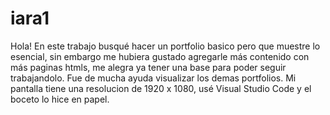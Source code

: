 # iara1
Hola! En este trabajo busqué hacer un portfolio basico pero que muestre lo esencial, sin embargo me hubiera gustado agregarle más contenido con más paginas htmls, me alegra ya tener una base para poder seguir trabajandolo. Fue de mucha ayuda visualizar los demas portfolios. Mi pantalla tiene una resolucion de 1920 x 1080, usé Visual Studio Code y el boceto lo hice en papel. 
